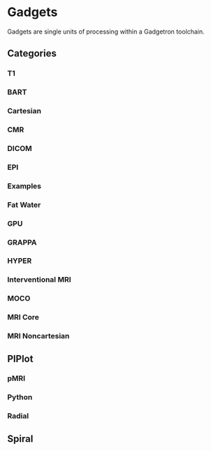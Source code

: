 # Gadgets

Gadgets are single units of processing within a Gadgetron toolchain. 

## Categories

### T1

### BART

### Cartesian

### CMR

### DICOM

### EPI

### Examples

### Fat Water

### GPU

### GRAPPA

### HYPER

### Interventional MRI

### MOCO

### MRI Core

### MRI Noncartesian

## PlPlot

### pMRI

### Python

### Radial

## Spiral

